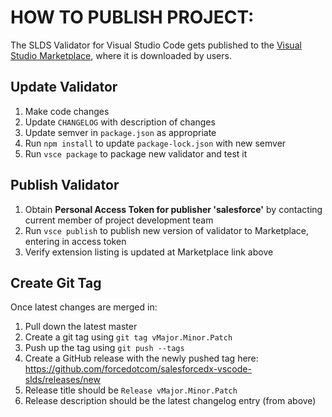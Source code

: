 # HOW TO PUBLISH PROJECT:

The SLDS Validator for Visual Studio Code gets published to the [Visual Studio Marketplace](https://marketplace.visualstudio.com/items?itemName=salesforce.salesforce-vscode-slds), where it
is downloaded by users.

## Update Validator

1. Make code changes
1. Update `CHANGELOG` with description of changes
1. Update semver in `package.json` as appropriate
1. Run `npm install` to update `package-lock.json` with new semver
1. Run `vsce package` to package new validator and test it

## Publish Validator

1. Obtain **Personal Access Token for publisher 'salesforce'** by contacting current member of project development team
1. Run `vsce publish` to publish new version of validator to Marketplace, entering in access token
1. Verify extension listing is updated at Marketplace link above

## Create Git Tag

Once latest changes are merged in:

1. Pull down the latest master
1. Create a git tag using `git tag vMajor.Minor.Patch`
1. Push up the tag using `git push --tags`
1. Create a GitHub release with the newly pushed tag here: https://github.com/forcedotcom/salesforcedx-vscode-slds/releases/new
1. Release title should be `Release vMajor.Minor.Patch`
1. Release description should be the latest changelog entry (from above)